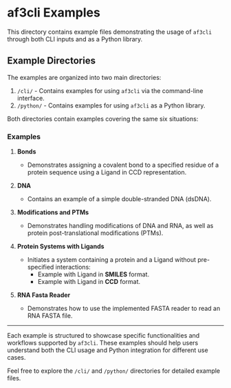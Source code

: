 # af3cli Examples

This directory contains example files demonstrating the usage of `af3cli` through both CLI inputs and as a Python library.

## Example Directories

The examples are organized into two main directories:

1. `/cli/` - Contains examples for using `af3cli` via the command-line interface.
2. `/python/` - Contains examples for using `af3cli` as a Python library.

Both directories contain examples covering the same six situations:

### Examples

1. **Bonds**
   - Demonstrates assigning a covalent bond to a specified residue of a protein sequence using a Ligand in CCD representation.

2. **DNA**
   - Contains an example of a simple double-stranded DNA (dsDNA).

3. **Modifications and PTMs**
   - Demonstrates handling modifications of DNA and RNA, as well as protein post-translational modifications (PTMs).

4. **Protein Systems with Ligands**
   - Initiates a system containing a protein and a Ligand without pre-specified interactions:
     - Example with Ligand in **SMILES** format.
     - Example with Ligand in **CCD** format.

5. **RNA Fasta Reader**
   - Demonstrates how to use the implemented FASTA reader to read an RNA FASTA file.

---

Each example is structured to showcase specific functionalities and workflows supported by `af3cli`. These examples should help users understand both the CLI usage and Python integration for different use cases.

Feel free to explore the `/cli/` and `/python/` directories for detailed example files.